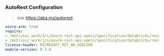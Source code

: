 ### AutoRest Configuration

> see https://aka.ms/autorest

``` yaml
azure-arm: true
require:
- /mnt/vss/_work/1/s/azure-rest-api-specs/specification/databricks/resource-manager/readme.md
- /mnt/vss/_work/1/s/azure-rest-api-specs/specification/databricks/resource-manager/readme.go.md
license-header: MICROSOFT_MIT_NO_VERSION
module-version: 0.7.0
```